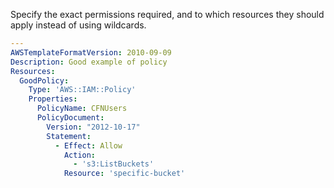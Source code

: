 
Specify the exact permissions required, and to which resources they should apply instead of using wildcards.

```yaml
---
AWSTemplateFormatVersion: 2010-09-09
Description: Good example of policy
Resources:
  GoodPolicy:
    Type: 'AWS::IAM::Policy'
    Properties:
      PolicyName: CFNUsers
      PolicyDocument:
        Version: "2012-10-17"
        Statement:
          - Effect: Allow
            Action:
              - 's3:ListBuckets'
            Resource: 'specific-bucket'
```
